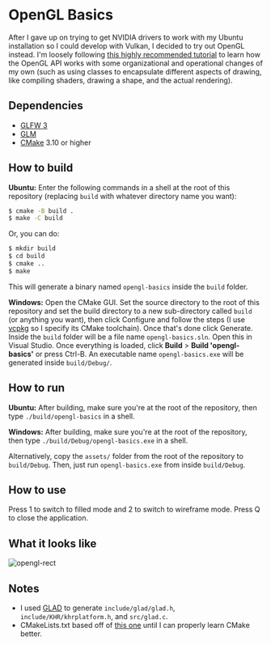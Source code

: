 # OpenGL Basics

After I gave up on trying to get NVIDIA drivers to work with my Ubuntu installation so I could develop with Vulkan, I decided to try out OpenGL instead.
I'm loosely following [this highly recommended tutorial](https://learnopengl.com/) to learn how the OpenGL API works with some organizational and operational changes of my own (such as using classes to encapsulate different aspects of drawing, like compiling shaders, drawing a shape, and the actual rendering).

## Dependencies

* [GLFW 3](https://www.glfw.org/)
* [GLM](https://glm.g-truc.net/0.9.9/index.html)
* [CMake](https://cmake.org/) 3.10 or higher

## How to build

**Ubuntu:**
Enter the following commands in a shell at the root of this repository (replacing `build` with whatever directory name you want):
```bash
$ cmake -B build .
$ make -C build
```

Or, you can do:
```bash
$ mkdir build
$ cd build
$ cmake ..
$ make
```

This will generate a binary named `opengl-basics` inside the `build` folder.

**Windows:**
Open the CMake GUI.
Set the source directory to the root of this repository and set the build directory to a new sub-directory called `build` (or anything you want), then click Configure and follow the steps (I use [vcpkg](https://github.com/microsoft/vcpkg) so I specify its CMake toolchain).
Once that's done click Generate.
Inside the `build` folder will be a file name `opengl-basics.sln`.
Open this in Visual Studio.
Once everything is loaded, click **Build** > **Build 'opengl-basics'** or press Ctrl-B.
An executable name `opengl-basics.exe` will be generated inside `build/Debug/`.

## How to run

**Ubuntu:**
After building, make sure you're at the root of the repository, then type `./build/opengl-basics` in a shell.

**Windows:**
After building, make sure you're at the root of the repository, then type `./build/Debug/opengl-basics.exe` in a shell.

Alternatively, copy the `assets/` folder from the root of the repository to `build/Debug`.
Then, just run `opengl-basics.exe` from inside `build/Debug`.

## How to use

Press 1 to switch to filled mode and 2 to switch to wireframe mode. Press Q to close the application.

## What it looks like
![opengl-rect](https://user-images.githubusercontent.com/30734384/93632268-0ec1bd80-f9bb-11ea-8b75-ec928ca7a7fa.gif)

## Notes

* I used [GLAD](https://github.com/Dav1dde/glad) to generate `include/glad/glad.h`, `include/KHR/khrplatform.h`, and `src/glad.c`.
* CMakeLists.txt based off of [this one](https://github.com/JoeyDeVries/LearnOpenGL/blob/master/CMakeLists.txt) until I can properly learn CMake better.
